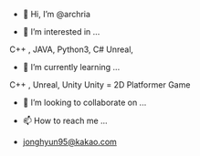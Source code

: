 - 👋 Hi, I’m @archria


- 👀 I’m interested in ...

C++ , JAVA, Python3, C#
Unreal, 

- 🌱 I’m currently learning ...

C++ , Unreal, Unity
Unity = 2D Platformer Game


- 💞️ I’m looking to collaborate on ...


- 📫 How to reach me ...
- jonghyun95@kakao.com


<!---
archria/archria is a ✨ special ✨ repository because its `README.md` (this file) appears on your GitHub profile.
You can click the Preview link to take a look at your changes.
--->
